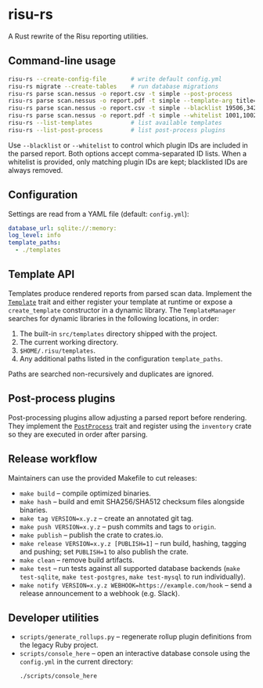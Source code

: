 # risu-rs

A Rust rewrite of the Risu reporting utilities.

## Command-line usage

```bash
risu-rs --create-config-file       # write default config.yml
risu-rs migrate --create-tables    # run database migrations
risu-rs parse scan.nessus -o report.csv -t simple --post-process
risu-rs parse scan.nessus -o report.pdf -t simple --template-arg title="Custom Title"
risu-rs parse scan.nessus -o report.csv -t simple --blacklist 19506,34221
risu-rs parse scan.nessus -o report.pdf -t simple --whitelist 1001,1002
risu-rs --list-templates           # list available templates
risu-rs --list-post-process        # list post-process plugins
```

Use `--blacklist` or `--whitelist` to control which plugin IDs are included in
the parsed report. Both options accept comma-separated ID lists. When a
whitelist is provided, only matching plugin IDs are kept; blacklisted IDs are
always removed.

## Configuration

Settings are read from a YAML file (default: `config.yml`):

```yaml
database_url: sqlite://:memory:
log_level: info
template_paths:
  - ./templates
```

## Template API

Templates produce rendered reports from parsed scan data. Implement the
[`Template`](src/template.rs) trait and either register your template at runtime
or expose a `create_template` constructor in a dynamic library. The
`TemplateManager` searches for dynamic libraries in the following locations,
in order:

1. The built-in `src/templates` directory shipped with the project.
2. The current working directory.
3. `$HOME/.risu/templates`.
4. Any additional paths listed in the configuration `template_paths`.

Paths are searched non-recursively and duplicates are ignored.

## Post-process plugins

Post-processing plugins allow adjusting a parsed report before rendering. They
implement the [`PostProcess`](src/postprocess/mod.rs) trait and register using
the `inventory` crate so they are executed in order after parsing.

## Release workflow

Maintainers can use the provided Makefile to cut releases:

- `make build` – compile optimized binaries.
- `make hash` – build and emit SHA256/SHA512 checksum files alongside binaries.
- `make tag VERSION=x.y.z` – create an annotated git tag.
- `make push VERSION=x.y.z` – push commits and tags to `origin`.
- `make publish` – publish the crate to crates.io.
- `make release VERSION=x.y.z [PUBLISH=1]` – run build, hashing, tagging and pushing; set `PUBLISH=1` to also publish the crate.
- `make clean` – remove build artifacts.
- `make test` – run tests against all supported database backends (`make test-sqlite`, `make test-postgres`, `make test-mysql` to run individually).
- `make notify VERSION=x.y.z WEBHOOK=https://example.com/hook` – send a release announcement to a webhook (e.g. Slack).

## Developer utilities

- `scripts/generate_rollups.py` – regenerate rollup plugin definitions from the legacy Ruby project.
- `scripts/console_here` – open an interactive database console using the `config.yml` in the current directory:
   ```bash
   ./scripts/console_here
   ```
